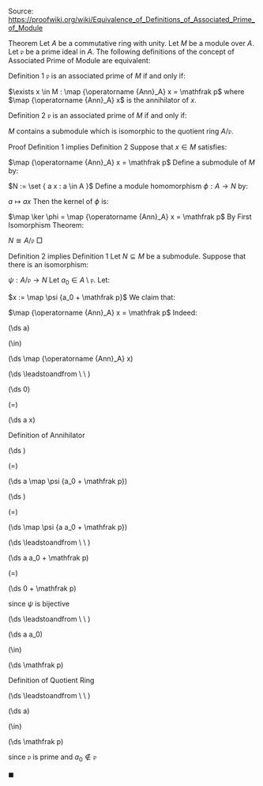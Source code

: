 # 

Source: https://proofwiki.org/wiki/Equivalence_of_Definitions_of_Associated_Prime_of_Module



Theorem
Let $A$ be a commutative ring with unity.
Let $M$ be a module over $A$.
Let $\mathfrak p$ be a prime ideal in $A$.
The following definitions of the concept of Associated Prime of Module are equivalent:

Definition 1
$\mathfrak p$ is an associated prime of $M$ if and only if:

$\exists x \in M : \map {\operatorname {Ann}_A} x = \mathfrak p$
where $\map {\operatorname {Ann}_A} x$ is the annihilator of $x$.

Definition 2
$\mathfrak p$ is an associated prime of $M$ if and only if:

$M$ contains a submodule which is isomorphic to the quotient ring $A/\mathfrak p$.


Proof
Definition 1 implies Definition 2
Suppose that $x \in M$ satisfies:

$\map {\operatorname {Ann}_A} x = \mathfrak p$
Define a submodule of $M$ by:

$N := \set { a x : a \in A }$
Define a module homomorphism $\phi : A \to N$ by:

$a \mapsto a x$
Then the kernel of $\phi$ is:

$\map \ker \phi = \map {\operatorname {Ann}_A} x = \mathfrak p$
By First Isomorphism Theorem:

$N \cong A / \mathfrak p$
$\Box$

Definition 2 implies Definition 1
Let $N \subseteq M$ be a submodule.
Suppose that there is an isomorphism:

$\psi : A / \mathfrak p \to N$
Let $a_0 \in A \setminus \mathfrak p$.
Let:

$x := \map \psi {a_0 + \mathfrak p}$
We claim that:

$\map {\operatorname {Ann}_A} x = \mathfrak p$
Indeed:














\(\ds a\)

\(\in\)







\(\ds \map {\operatorname {Ann}_A} x\)














\(\ds \leadstoandfrom \ \ \)





\(\ds 0\)

\(=\)







\(\ds a x\)





Definition of Annihilator














\(\ds \)

\(=\)







\(\ds a \map \psi {a_0 + \mathfrak p}\)




















\(\ds \)

\(=\)







\(\ds \map \psi {a a_0 + \mathfrak p}\)














\(\ds \leadstoandfrom \ \ \)





\(\ds a a_0 + \mathfrak p\)

\(=\)







\(\ds 0 + \mathfrak p\)





since $\psi$ is bijective








\(\ds \leadstoandfrom \ \ \)





\(\ds a a_0\)

\(\in\)







\(\ds \mathfrak p\)





Definition of Quotient Ring








\(\ds \leadstoandfrom \ \ \)





\(\ds a\)

\(\in\)







\(\ds \mathfrak p\)





since $\mathfrak p$ is prime and $a_0 \not \in \mathfrak p$



$\blacksquare$





